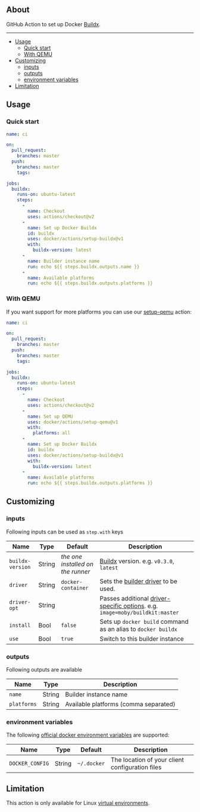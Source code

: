 ## About

GitHub Action to set up Docker [Buildx](https://github.com/docker/buildx).

___

* [Usage](#usage)
  * [Quick start](#quick-start)
  * [With QEMU](#with-qemu)
* [Customizing](#customizing)
  * [inputs](#inputs)
  * [outputs](#outputs)
  * [environment variables](#environment-variables)
* [Limitation](#limitation)

## Usage

### Quick start

```yaml
name: ci

on:
  pull_request:
    branches: master
  push:
    branches: master
    tags:

jobs:
  buildx:
    runs-on: ubuntu-latest
    steps:
      -
        name: Checkout
        uses: actions/checkout@v2
      -
        name: Set up Docker Buildx
        id: buildx
        uses: docker/actions/setup-buildx@v1
        with:
          buildx-version: latest
      -
        name: Builder instance name
        run: echo ${{ steps.buildx.outputs.name }}
      -
        name: Available platforms
        run: echo ${{ steps.buildx.outputs.platforms }}
```

### With QEMU

If you want support for more platforms you can use our [setup-qemu](../setup-qemu) action:

```yaml
name: ci

on:
  pull_request:
    branches: master
  push:
    branches: master
    tags:

jobs:
  buildx:
    runs-on: ubuntu-latest
    steps:
      -
        name: Checkout
        uses: actions/checkout@v2
      -
        name: Set up QEMU
        uses: docker/actions/setup-qemu@v1
        with:
          platforms: all
      -
        name: Set up Docker Buildx
        id: buildx
        uses: docker/actions/setup-buildx@v1
        with:
          buildx-version: latest
      -
        name: Available platforms
        run: echo ${{ steps.buildx.outputs.platforms }}
```

## Customizing

### inputs

Following inputs can be used as `step.with` keys

| Name             | Type    | Default                           | Description                        |
|------------------|---------|-----------------------------------|------------------------------------|
| `buildx-version` | String  | _the one installed on the runner_ | [Buildx](https://github.com/docker/buildx) version. e.g. `v0.3.0`, `latest` |
| `driver`         | String  | `docker-container`                | Sets the [builder driver](https://github.com/docker/buildx#--driver-driver) to be used. |
| `driver-opt`     | String  |                                   | Passes additional [driver-specific options](https://github.com/docker/buildx#--driver-opt-options). e.g. `image=moby/buildkit:master` |
| `install`        | Bool    | `false`                           | Sets up `docker build` command as an alias to `docker buildx` |
| `use`            | Bool    | `true`                            | Switch to this builder instance |

### outputs

Following outputs are available

| Name          | Type    | Description                           |
|---------------|---------|---------------------------------------|
| `name`        | String  | Builder instance name |
| `platforms`   | String  | Available platforms (comma separated) |

### environment variables

The following [official docker environment variables](https://docs.docker.com/engine/reference/commandline/cli/#environment-variables) are supported:

| Name            | Type    | Default      | Description                                    |
|-----------------|---------|-------------|-------------------------------------------------|
| `DOCKER_CONFIG` | String  | `~/.docker` | The location of your client configuration files |

## Limitation

This action is only available for Linux [virtual environments](https://help.github.com/en/articles/virtual-environments-for-github-actions#supported-virtual-environments-and-hardware-resources).
